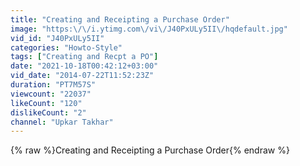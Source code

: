 ```yaml
---
title: "Creating and Receipting a Purchase Order"
image: "https:\/\/i.ytimg.com\/vi\/J40PxULy5II\/hqdefault.jpg"
vid_id: "J40PxULy5II"
categories: "Howto-Style"
tags: ["Creating and Recpt a PO"]
date: "2021-10-18T00:42:12+03:00"
vid_date: "2014-07-22T11:52:23Z"
duration: "PT7M57S"
viewcount: "22037"
likeCount: "120"
dislikeCount: "2"
channel: "Upkar Takhar"
---
```

{% raw %}Creating and Receipting a Purchase Order{% endraw %}
